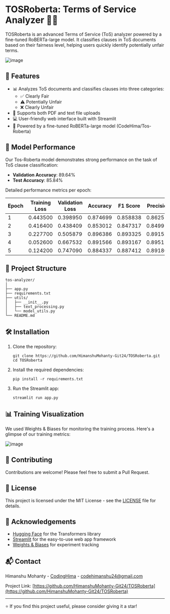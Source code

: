 # TOSRoberta: Terms of Service Analyzer 📜🤖

TOSRoberta is an advanced Terms of Service (ToS) analyzer powered by a fine-tuned RoBERTa-large model. It classifies clauses in ToS documents based on their fairness level, helping users quickly identify potentially unfair terms.

![image](https://github.com/HimanshuMohanty-Git24/TOSRoberta/assets/94133298/c4f6a293-9109-4e63-86e6-766dc16ad589)


## 🌟 Features

- 📊 Analyzes ToS documents and classifies clauses into three categories:
  - ✅ Clearly Fair
  - ⚠️ Potentially Unfair
  - ❌ Clearly Unfair
- 📁 Supports both PDF and text file uploads
- 💻 User-friendly web interface built with Streamlit
- 🧠 Powered by a fine-tuned RoBERTa-large model (CodeHima/Tos-Roberta)

## 🚀 Model Performance

Our Tos-Roberta model demonstrates strong performance on the task of ToS clause classification:

- **Validation Accuracy**: 89.64%
- **Test Accuracy**: 85.84%

Detailed performance metrics per epoch:

| Epoch | Training Loss | Validation Loss | Accuracy | F1 Score | Precision | Recall   |
|-------|---------------|-----------------|----------|----------|-----------|----------|
| 1     | 0.443500      | 0.398950        | 0.874699 | 0.858838 | 0.862516  | 0.874699 |
| 2     | 0.416400      | 0.438409        | 0.853012 | 0.847317 | 0.849916  | 0.853012 |
| 3     | 0.227700      | 0.505879        | 0.896386 | 0.893325 | 0.891521  | 0.896386 |
| 4     | 0.052600      | 0.667532        | 0.891566 | 0.893167 | 0.895115  | 0.891566 |
| 5     | 0.124200      | 0.747090        | 0.884337 | 0.887412 | 0.891807  | 0.884337 |

## 📁 Project Structure

```
tos-analyzer/
│
├── app.py
├── requirements.txt
├── utils/
│   ├── __init__.py
│   ├── text_processing.py
│   └── model_utils.py
└── README.md
```

## 🛠️ Installation

1. Clone the repository:
   ```
   git clone https://github.com/HimanshuMohanty-Git24/TOSRoberta.git
   cd TOSRoberta
   ```

2. Install the required dependencies:
   ```
   pip install -r requirements.txt
   ```

3. Run the Streamlit app:
   ```
   streamlit run app.py
   ```

## 📊 Training Visualization

We used Weights & Biases for monitoring the training process. Here's a glimpse of our training metrics:

![image](https://github.com/HimanshuMohanty-Git24/TOSRoberta/assets/94133298/d28bbd84-9008-4d19-bff1-4b62874a5faa)


## 🤝 Contributing

Contributions are welcome! Please feel free to submit a Pull Request.

## 📄 License

This project is licensed under the MIT License - see the [LICENSE](LICENSE) file for details.

## 🙏 Acknowledgements

- [Hugging Face](https://huggingface.co/) for the Transformers library
- [Streamlit](https://streamlit.io/) for the easy-to-use web app framework
- [Weights & Biases](https://wandb.ai/) for experiment tracking

## 📬 Contact

Himanshu Mohanty - [CodingHima](https://x.com/CodingHima) - codehimanshu24@gmail.com

Project Link: [https://github.com/HimanshuMohanty-Git24/TOSRoberta](https://github.com/HimanshuMohanty-Git24/TOSRoberta)

---

⭐️ If you find this project useful, please consider giving it a star!
